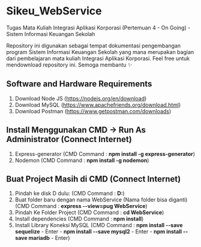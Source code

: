 # Sikeu_WebService
Tugas Mata Kuliah Integrasi Aplikasi Korporasi (Pertemuan 4 - On Going) - Sistem Informasi Keuangan Sekolah

Repository ini digunakan sebagai tempat dokumentasi pengembangan program Sistem Informasi Keuangan Sekolah yang mana merupakan bagian dari pembelajaran mata kuliah Integrasi Aplikasi Korporasi.
Feel free untuk mendownload repository ini. Semoga membantu ✨

## Software and Hardware Requirements
1. Download Node JS (https://nodejs.org/en/download)
2. Download MySQL (https://www.apachefriends.org/download.html)
3. Download Postman (https://www.getpostman.com/downloads)

## Install Menggunakan CMD -> Run As Administrator (Connect Internet)
1. Express-generator (CMD Command : **npm install -g express-generator**)
2. Nodemon (CMD Command : **npm install -g nodemon**)

## Buat Project Masih di CMD (Connect Internet)
1. Pindah ke disk D dulu: (CMD Command : **D:**)
2. Buat folder baru dengan nama WebService (Nama folder bisa diganti) (CMD Command : **express --view=pug WebService**)
3. Pindah Ke Folder Project (CMD Command : **cd WebService**)
4. Install dependencies (CMD Command : **npm install**)
5. Install Library Koneksi MySQL (CMD Command : **npm install --save sequelize** - Enter - **npm install --save mysql2** - Enter - **npm install --save mariadb** - Enter)
